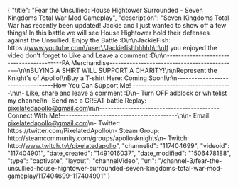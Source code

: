 {
    "title": "Fear the Unsullied: House Hightower Surrounded - Seven Kingdoms Total War Mod Gameplay",
    "description": "Seven Kingdoms Total War has recently been updated! Jackie and I just wanted to show off a few things!  In this battle we will see House Hightower hold their defenses against the Unsullied.  Enjoy the Battle :D\n\nJackieFish: https:\/\/www.youtube.com\/user\/Jackiefishhhhhh\n\nIf you enjoyed the video don't forget to Like and Leave a comment :D\n\n-----------------------------------------PA Merchandise----------------------------------------------\n\nBUYING A SHIRT WILL SUPPORT A CHARITY!\n\nRepresent the Knight's of Apollo!\nBuy a T-shirt Here: Coming Soon!\n\n----------------------------------How You Can Support Me! -----------------------------------\n\n- Like, share and leave a comment :D\n- Turn OFF adblock or whitelist my channel\n- Send me a GREAT battle Replay: pixelatedapollo@gmail.com\n\n------------------------------------------Connect With Me!-----------------------------------------\n\n- Email: pixelatedapollo@gmail.com\n- Twitter: https:\/\/twitter.com\/PixelatedApollo\n- Steam Group:  http:\/\/steamcommunity.com\/groups\/apollosknights\n- Twitch: http:\/\/www.twitch.tv\/pixelatedapollo",
    "channelid": "117404699",
    "videoid": "117404901",
    "date_created": "1491016037",
    "date_modified": "1506478188",
    "type": "captivate",
    "layout": "channelVideo",
    "url": "\/channel-3\/fear-the-unsullied-house-hightower-surrounded-seven-kingdoms-total-war-mod-gameplay\/117404699-117404901"
}